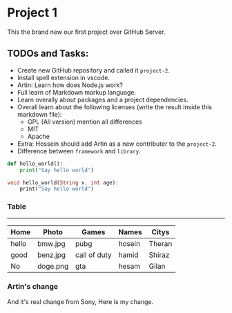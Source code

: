 # Project 1

This the brand new our first project over GitHub Server.

## TODOs and Tasks:

+ Create new GitHub repository and called it `project-2`.
+ Install spell extension in vscode.
+ Artin: Learn how does Node.js work?
+ Full learn of Markdown markup language.
+ Learn overally about packages and a project dependencies.
+ Overall learn about the following licenses (write the result inside this markdown file):
    + GPL (All version) mention all differences
    + MIT
    + Apache
+ Extra: Hossein should add Artin as a new contributer to the 
`project-2`.
+ Difference between `framework` and `library`.
```py
def hello_world():
    print("Say hello world")
```

```dart
void hello_world(String x, int age):
    print("Say hello world")
```
### Table 
----- 
| Home  | Photo     | Games          | Names  | Citys |
|-------|-----------|----------------|--------|-------|
| hello | bmw.jpg   | pubg           | hosein |Theran |
| good  | benz.jpg  | call of duty   | hamid  |Shiraz |
| No    | doge.png  | gta            | hesam  |Gilan  |

### Artin's change

And it's real change from Sony, Here is my change.
